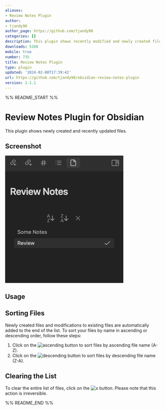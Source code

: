 ```yaml
---
aliases:
- Review Notes Plugin
author:
- tjandy98
author_page: https://github.com/tjandy98
categories: []
description: This plugin shows recently modified and newly created files
downloads: 5268
mobile: true
number: 735
title: Review Notes Plugin
type: plugin
updated: '2024-02-08T17:39:42'
url: https://github.com/tjandy98/obsidian-review-notes-plugin
version: 1.1.1
---
```


%% README_START %%

# Review Notes Plugin for Obsidian

This plugin shows newly created and recently updated files.

## Screenshot

![sidebar](https://raw.githubusercontent.com/tjandy98/obsidian-review-notes-plugin/HEAD/docs/demo.png)

## Usage

## Sorting Files

Newly created files and modifications to existing files are automatically added to the end of the list. To sort your files by name in ascending or descending order, follow these steps:

1. Click on the ![ascending](docs/arrow-down-a-z.svg) button to sort files by ascending file name (A-Z).
2. Click on the ![descending](docs/arrow-up-a-z.svg) button to sort files by descending file name (Z-A).

## Clearing the List

To clear the entire list of files, click on the ![x](docs/x.svg) button. Please note that this action is irreversible.


%% README_END %%